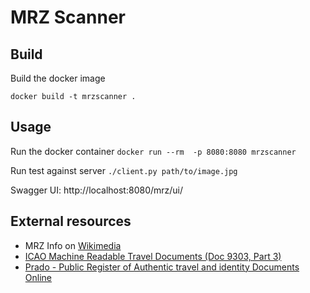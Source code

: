 # MRZ Scanner

## Build
Build the docker image

```docker build -t mrzscanner .```

## Usage
Run the docker container
```docker run --rm  -p 8080:8080 mrzscanner```

Run test against server
```./client.py path/to/image.jpg```

Swagger UI: http://localhost:8080/mrz/ui/

## External resources
- MRZ Info on [Wikimedia](https://en.wikipedia.org/wiki/Machine-readable_passport)
- [ICAO Machine Readable Travel Documents (Doc 9303, Part 3)](https://www.icao.int/publications/Documents/9303_p3_cons_en.pdf)
- [Prado - Public Register of Authentic travel and identity Documents Online](https://www.consilium.europa.eu/prado)
